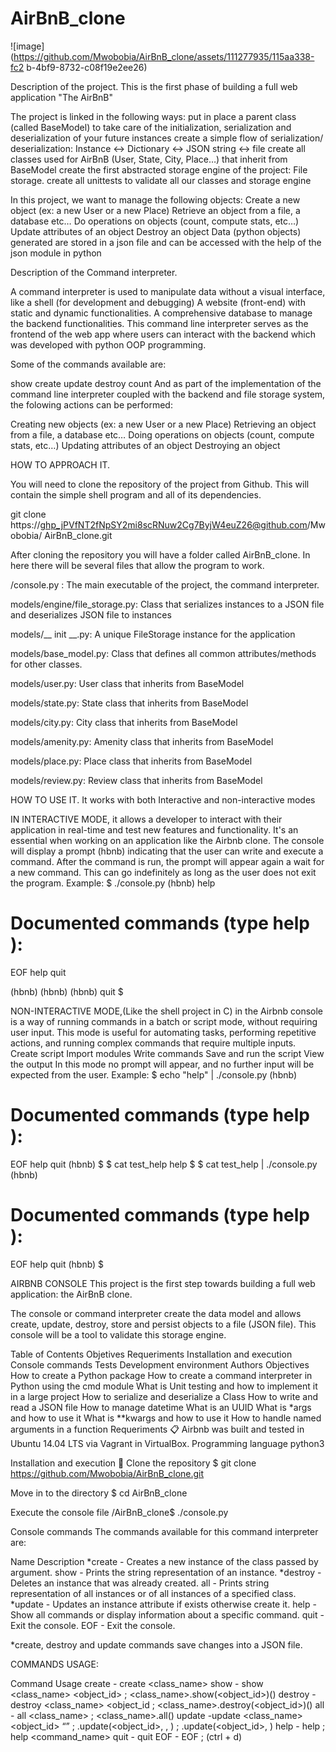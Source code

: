 # AirBnB_clone

![image](https://github.com/Mwobobia/AirBnB_clone/assets/111277935/115aa338-fc2
b-4bf9-8732-c08f19e2ee26)

Description of the project.
This is the first phase of building a full web application "The AirBnB"

The project is linked in the following ways: put in place a parent class 
(called BaseModel) to take care of the initialization, serialization and 
deserialization of your future instances create a simple flow of serialization/
deserialization: Instance <-> Dictionary <-> JSON string <-> file create all 
classes used for AirBnB (User, State, City, Place…) that inherit from 
BaseModel create the first abstracted storage engine of the project: File 
storage. create all unittests to validate all our classes and storage engine

In this project, we want to manage the following objects: Create a new object 
(ex: a new User or a new Place) Retrieve an object from a file, a database etc…
Do operations on objects (count, compute stats, etc…) Update attributes of an 
object Destroy an object
Data (python objects) generated are stored in a json file and can be accessed 
with the help of the json module in python

Description of the Command interpreter.

A command interpreter is used to manipulate data without a visual interface, 
like a shell (for development and debugging) A website (front-end) with static 
and dynamic functionalities. A comprehensive database to manage the backend 
functionalities.
This command line interpreter serves as the frontend of the web app where 
users can interact with the backend which was developed with python OOP 
programming.

Some of the commands available are:

show
create
update
destroy
count
And as part of the implementation of the command line interpreter coupled with 
the backend and file storage system, the folowing actions can be performed:

Creating new objects (ex: a new User or a new Place)
Retrieving an object from a file, a database etc…
Doing operations on objects (count, compute stats, etc…)
Updating attributes of an object
Destroying an object

HOW TO APPROACH IT.

You will need to clone the repository of the project from Github. This will 
contain the simple shell program and all of its dependencies.
 
git clone https://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@github.com/Mwobobia/
AirBnB_clone.git

After cloning the repository you will have a folder called AirBnB_clone. 
In here there will be several files that allow the program to work.

/console.py : The main executable of the project, the command interpreter.

models/engine/file_storage.py: Class that serializes instances to a JSON file 
and deserializes JSON file to instances

models/__ init __.py: A unique FileStorage instance for the application

models/base_model.py: Class that defines all common attributes/methods for 
other classes.

models/user.py: User class that inherits from BaseModel

models/state.py: State class that inherits from BaseModel

models/city.py: City class that inherits from BaseModel

models/amenity.py: Amenity class that inherits from BaseModel

models/place.py: Place class that inherits from BaseModel

models/review.py: Review class that inherits from BaseModel

HOW TO USE IT.
It works with both Interactive and non-interactive modes

IN INTERACTIVE MODE, it allows a developer to interact with their application 
in real-time and test new features and functionality. It's an essential when 
working on an application like the Airbnb clone. 
The console will display a prompt (hbnb) indicating that the user can write 
and execute a command. After the command is run, the prompt will appear again 
a wait for a new command. This can go indefinitely as long as the user does 
not exit the program.
Example:
$ ./console.py
(hbnb) help

Documented commands (type help <topic>):
========================================
EOF  help  quit

(hbnb) 
(hbnb) 
(hbnb) quit
$
 
NON-INTERACTIVE MODE,(Like the shell project in C) in the Airbnb console is a 
way of running commands in a batch or script mode, without requiring user 
input. This mode is useful for automating tasks, performing repetitive actions,
and running complex commands that require multiple inputs.
  Create script
  Import modules
  Write commands
  Save and run the script
  View the output
In this mode no prompt will appear, and no further input will be expected from 
the user.
Example:
$ echo "help" | ./console.py
(hbnb)

Documented commands (type help <topic>):
========================================
EOF  help  quit
(hbnb) 
$
$ cat test_help
help
$
$ cat test_help | ./console.py
(hbnb)

Documented commands (type help <topic>):
========================================
EOF  help  quit
(hbnb) 
$
 
AIRBNB CONSOLE
This project is the first step towards building a full web application: the 
AirBnB clone.

The console or command interpreter create the data model and allows create, 
update, destroy, store and persist objects to a file (JSON file). This console 
will be a tool to validate this storage engine.

Table of Contents
Objetives
Requeriments
Installation and execution
Console commands
Tests
Development environment
Authors
Objectives
How to create a Python package
How to create a command interpreter in Python using the cmd module
What is Unit testing and how to implement it in a large project
How to serialize and deserialize a Class
How to write and read a JSON file
How to manage datetime
What is an UUID
What is *args and how to use it
What is **kwargs and how to use it
How to handle named arguments in a function
Requeriments 📋
Airbnb was built and tested in Ubuntu 14.04 LTS via Vagrant in VirtualBox. 
Programming language python3

Installation and execution 🔧
Clone the repository
$ git clone https://github.com/Mwobobia/AirBnB_clone.git

Move in to the directory
$ cd AirBnB_clone

Execute the console file
/AirBnB_clone$ ./console.py

Console commands
The commands available for this command interpreter are:

Name	Description
*create -	Creates a new instance of the class passed by argument.
show	- Prints the string representation of an instance.
*destroy	- Deletes an instance that was already created.
all	- Prints string representation of all instances or of all instances of a 
specified class.
*update -	Updates an instance attribute if exists otherwise create it.
help	- Show all commands or display information about a specific command.
quit -	Exit the console.
EOF -	Exit the console.
 
*create, destroy and update commands save changes into a JSON file.

COMMANDS USAGE:
 
Command	Usage
create -	create <class_name>
show - show <class_name> <object_id> ; <class_name>.show(<object_id>)()
destroy -destroy <class_name> <object_id ; <class_name>.destroy(<object_id>)()
all	- all <class_name> ; <class_name>.all()
update	-update <class_name> <object_id> <attribute name> “<attribute value>” ;
<class name>.update(<object_id>, <attribute name>, <attribute value>) ; 
<class name>.update(<object_id>, <dictionary representation>)
help	- help ; help <command_name>
quit	- quit
EOF - EOF ; (ctrl + d)

